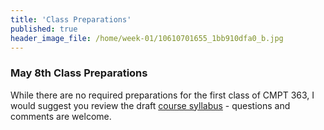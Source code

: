 ```yaml
---
title: 'Class Preparations'
published: true
header_image_file: /home/week-01/10610701655_1bb910dfa0_b.jpg
---
```


### May 8th Class Preparations

While there are no required preparations for the first class of CMPT 363, I would suggest you review the draft [course syllabus](https://canvas.sfu.ca/courses/44038/assignments/syllabus) - questions and comments are welcome.
